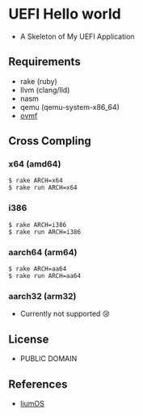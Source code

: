 # UEFI Hello world

* A Skeleton of My UEFI Application

## Requirements

* rake (ruby)
* llvm (clang/lld)
* nasm
* qemu (qemu-system-x86_64)
* [ovmf](https://sourceforge.net/projects/edk2/files/OVMF/)

## Cross Compling

### x64 (amd64)

```
$ rake ARCH=x64
$ rake run ARCH=x64
```

### i386

```
$ rake ARCH=i386
$ rake run ARCH=i386
```

### aarch64 (arm64)

```
$ rake ARCH=aa64
$ rake run ARCH=aa64
```

### aarch32 (arm32)

* Currently not supported :cry:

## License

* PUBLIC DOMAIN

## References

* [liumOS](https://github.com/hikalium/liumos)
